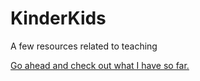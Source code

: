 # KinderKids
A few resources related to teaching

[Go ahead and check out what I have so far.](https://travisa9.github.io/KinderKids/ "The website")
